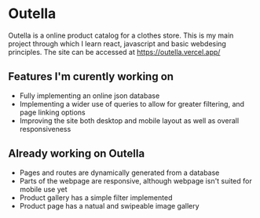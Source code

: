 # Outella

Outella is a online product catalog for a clothes store. This is my main project through which I learn react, javascript and basic webdesing principles. 
The site can be accessed at https://outella.vercel.app/

## Features I'm curently working on 
- Fully implementing an online json database
- Implementing a wider use of queries to allow for greater filtering, and page linking options
- Improving the site both desktop and mobile layout as well as overall responsiveness 

## Already working on Outella
- Pages and routes are dynamically generated from a database
- Parts of the webpage are responsive, although webpage isn't suited for mobile use yet
- Product gallery has a simple filter implemented 
- Product page has a natual and swipeable image gallery
